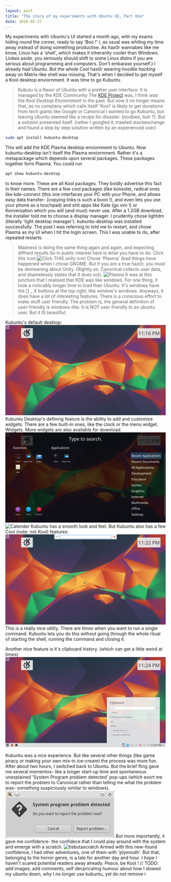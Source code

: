 ```yaml
---
layout: post
title: "The story of my experiments with Ubuntu UI, Part One"
date: 2018-05-27
---
```

My experiments with Ubuntu's UI started a month ago, with my exams hiding round the corner, ready to say 'Boo !' I, as usual was whiling my time away instead of doing something productive. As hax0r wannabes like me know, Linux has a 'shell', which makes it inherantly cooler than Windows. (Jokes aside, you seriously should shift to some Linux distro if you are serious about programming and computers. Don't embarass yourself.) I already *had* Ubuntu.  But the whole Cool hax0r wearing hoodlie *hacking* away on Matrix-like shell was missing. That's when I decided to get myself a Kool desktop enviornment. It was time to go Kubuntu
> Kubutu is  a flavor of Ubuntu with a prettier user interface. It is managed by the KDE Community
The [KDE Project](https://www.kde.org/) was, I think *was* the *Kool Desktop Enviornment* in the past. But now it no longer means that, as no complany which calls itself 'Kool' is likely to get donations from tech giants like Google or Canonical
I wanted to go Kubuntu, but leaving Ubuntu seemed like a recipe for disaster. (noobies, huh ?). But a solution presented itself. (rather I googled it, trawled stackexchange and found a step by step solution written by an experienced user)
```bash
sudo apt install kubuntu-desktop
```
This will add the KDE Plasma desktop enviornment to Ubuntu.
Now kubuntu-desktop isn't itself the Plasma enviornment. Rather it's a metapackage which depends upon several packages. These packages together form Plasma.
You could run
```bash
apt show kubuntu-desktop
```
to know more.
These are all Kool packages. They boldly advertise this fact in their names. There are a few cool packages (like konsole), radical ones like kde-connect (this one interfaces your PC with your Phone, and allows easy data transfer- {copying links is such a boon !}, and even lets you use your phone as a touchpad) and shit apps like Kate (go vim !) or Konversation which you will (and must) never use.
After a 1.2GB download, the installer told me to choose a display manager. I prudently chose lightdm (literally 'light desktop manager'). kubuntu-desktop was installed successfully. The post I was referring to told me to restart, and chose Plasma as my UI when I hit the login screen. This I was unable to do, after repeated restarts.
> Madness is doing the same thing again and again, and expecting diffrent results
So in public interest here is what you have to do:
Click *this* icon
![Click THIS unity icon](/images/icon.png)
Chose 'Plasma' (bad things have happened when I chose GNOME. But if you are a true hax0r, you must be demeaning about Unity. (Rightly so. Canonical collects user data, and shamelessly states that it does so)).
![Plasma](/images/plasma.jpeg)
It was at this juncture that I realised that KDE was like windows. For one thing, it took a noticably longer time to load than Ubuntu. It's windows have the [] _ X buttons at the top right, like window's windows. Anyways, it does have  a lot of interesting features.
There is a conscious effort to make stuff user friendly. The problem is, the general definition of user-friendly is windows-like. It is NOT user friendly to an ubuntu user.  But it IS beautiful.

Kubuntu's default desktop:
![Desktop](/images/kubuntu-desktop.png)
Kubuntu Desktop's defining feature is the ability to add and customize widgets. There are a few built-in ones, like the clock or the menu widget.
Widgets. More widgets are also available for download. 
![Menu](/images/menu_widget.png)
![Calender](/inages/calender2_widget.png)
Kubuntu has a smooth look and feel.
But Kubuntu also has a few Cool (note: not *Kool*) features:
![Run Command](/images/run_command.png)
This is a really nice utility. There are times when you want to run a single command. Kubuntu lets you do this without going through the whole ritual of starting the shell, running the command and closing it.

Another nice feature is it's clipboard history. (which can get a little weird at times)
![Clipboard](/images/clipboard.png)

Kubuntu was a nice experience. But like several other things (like game piracy or making your own mix-in ice-cream) the process was more fun. After about two hours, I switched back to Ubuntu. But the brief fling gave me several mementos- like a longer start-up time and spontaneous unexplained 'System Program problem detected' pop-ups (which exort me to report the problem to Canonical rather than telling me what the problem was- something suspiciously similar to windows).
![system problem detected](/images/system-program-problem-detected.png)
But more importantly, it gave me confidence- the confidece that I could play around with the system and emerge with a scratch.
![tisbutascratch](/images/tisbutascratch.jpg)
Armed with this new-found confidence, I had other adventures, one of them with 'plymouth'. But that, belonging to the horror genre, is a tale for another day and hour.
I hope I haven't scared potential readers away already.
Peace, be Kool !
// TODO: add images, add comments, self decpricating humour about how I slowed my ubuntu down, why I no longer use kubuntu, yet do not remove i


